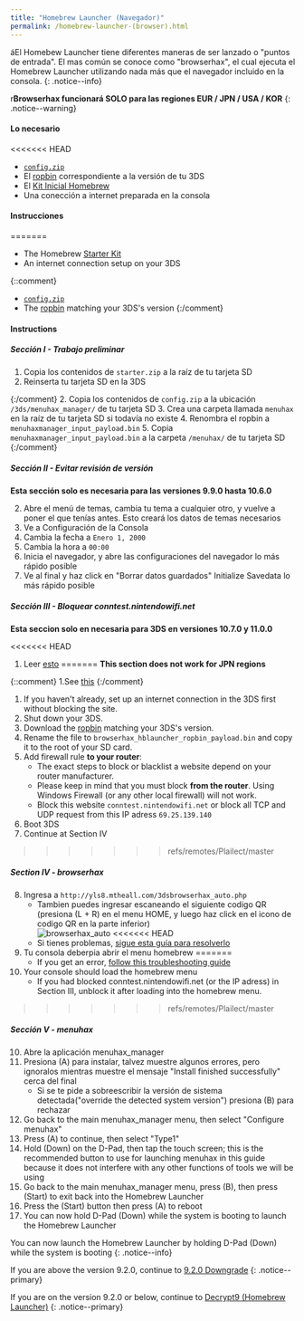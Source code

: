 ```yaml
---
title: "Homebrew Launcher (Navegador)"
permalink: /homebrew-launcher-(browser).html
---
```


áEl Homebew Launcher tiene diferentes maneras de ser lanzado o "puntos de entrada". El mas común se conoce como "browserhax", el cual ejecuta el Homebrew Launcher utilizando nada más que el navegador incluido en la consola.
{: .notice--info}

r**Browserhax funcionará SOLO para las regiones EUR / JPN / USA / KOR**
{: .notice--warning}

#### Lo necesario

<<<<<<< HEAD
+ [`config.zip`](images/config.zip)
+ El [ropbin](https://smealum.github.io/3ds/#otherapp) correspondiente a la versión de tu 3DS
+ El [Kit Inicial Homebrew](http://smealum.github.io/ninjhax2/starter.zip)
+ Una conección a internet preparada en la consola

#### Instrucciones
=======
+ The Homebrew [Starter Kit](http://smealum.github.io/ninjhax2/starter.zip)
+ An internet connection setup on your 3DS

{::comment}
+ [`config.zip`](images/config.zip)
+ The [ropbin](https://smealum.github.io/3ds/#otherapp) matching your 3DS's version
{:/comment}

#### Instructions

##### Sección I -  Trabajo preliminar

1. Copia los contenidos de `starter.zip` a la raíz de tu tarjeta SD
4. Reinserta tu tarjeta SD en la 3DS

{:/comment}
2. Copia los contenidos de `config.zip` a la ubicación `/3ds/menuhax_manager/` de tu tarjeta SD
3. Crea una carpeta llamada `menuhax` en la raíz de tu tarjeta SD si todavía no existe
4. Renombra el ropbin a `menuhaxmanager_input_payload.bin`
5. Copia `menuhaxmanager_input_payload.bin` a la carpeta `/menuhax/` de tu tarjeta SD
{:/comment}

##### Sección II -  Evitar revisión de versión

**Esta sección solo es necesaria para las versiones 9.9.0 hasta 10.6.0**

2. Abre el menú de temas, cambia tu tema a cualquier otro, y vuelve a poner el que tenías antes. Esto creará los datos de temas necesarios
3. Ve a Configuración de la Consola
4. Cambia la fecha a `Enero 1, 2000`
5. Cambia la hora a `00:00`
6. Inicia el navegador, y abre las configuraciones del navegador lo más rápido posible
7. Ve al final y haz click en "Borrar datos guardados" Initialize Savedata lo más rápido posible

##### Sección III -  Bloquear conntest.nintendowifi.net

**Esta seccion solo en necesaria para 3DS en versiones 10.7.0 y 11.0.0**

<<<<<<< HEAD
1. Leer [esto](https://github.com/Plailect/Guide/issues/684)
=======
**This section does not work for JPN regions**

{::comment}
1.See [this](https://github.com/Plailect/Guide/issues/684)
{:/comment}

1. If you haven't already, set up an internet connection in the 3DS first without blocking the site.
2. Shut down your 3DS.
3. Download the [ropbin](https://smealum.github.io/3ds/#otherapp) matching your 3DS's version.
4. Rename the file to `browserhax_hblauncher_ropbin_payload.bin` and copy it to the root of your SD card.
4. Add firewall rule **to your router**:
    + The exact steps to block or blacklist a website depend on your router manufacturer.
    + Please keep in mind that you must block **from the router**. Using Windows Firewall (or any other local firewall) will not work.
    + Block this website `conntest.nintendowifi.net` or block all TCP and UDP request from this IP adress `69.25.139.140`
5. Boot 3DS
6. Continue at Section IV
>>>>>>> refs/remotes/Plailect/master

##### Section IV -  browserhax

8. Ingresa a `http://yls8.mtheall.com/3dsbrowserhax_auto.php`
    + Tambien puedes ingresar escaneando el siguiente codigo QR (presiona (L + R) en el menu HOME, y luego haz click en el icono de codigo QR en la parte inferior)     
![browserhax_auto](http://yls8.mtheall.com/3dsbrowserhax_auto_qrcode.png)
<<<<<<< HEAD
    + Si tienes problemas, [sigue esta guía para resolverlo](troubleshooting#ts_browser)
9. Tu consola deberpia abrir el menu homebrew
=======
    + If you get an error, [follow this troubleshooting guide](troubleshooting#ts_browser)
9. Your console should load the homebrew menu
    + If you had blocked conntest.nintendowifi.net (or the IP adress) in Section III, unblock it after loading into the homebrew menu.
>>>>>>> refs/remotes/Plailect/master

##### Sección V -  menuhax

10. Abre la aplicación menuhax_manager
11. Presiona (A) para instalar, talvez muestre algunos errores, pero ignoralos mientras muestre el mensaje "Install finished successfully" cerca del final
    + Si se te pide a sobreescribir la versión de sistema detectada("override the detected system version") presiona (B) para rechazar
12. Go back to the main menuhax_manager menu, then select "Configure menuhax"
13. Press (A) to continue, then select "Type1"
14. Hold (Down) on the D-Pad, then tap the touch screen; this is the recommended button to use for launching menuhax in this guide because it does not interfere with any other functions of tools we will be using
15. Go back to the main menuhax_manager menu, press (B), then press (Start) to exit back into the Homebrew Launcher
16. Press the (Start) button then press (A) to reboot
17. You can now hold D-Pad (Down) while the system is booting to launch the Homebrew Launcher

You can now launch the Homebrew Launcher by holding D-Pad (Down) while the system is booting
{: .notice--info}

If you are above the version 9.2.0, continue to [9.2.0 Downgrade](9.2.0-downgrade)
{: .notice--primary}

If you are on the version 9.2.0 or below, continue to [Decrypt9 (Homebrew Launcher)](decrypt9-(homebrew-launcher))
{: .notice--primary}
